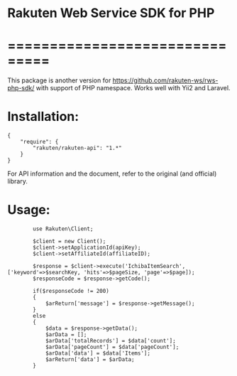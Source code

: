 # Rakuten Web Service SDK for PHP
# ===============================

This package is another version for https://github.com/rakuten-ws/rws-php-sdk/ with support of PHP namespace. Works well with Yii2 and Laravel.

# Installation:

    {
        "require": {
            "rakuten/rakuten-api": "1.*"
        }
    }

For API information and the document, refer to the original (and official) library.


# Usage:
            use Rakuten\Client;

            $client = new Client();
            $client->setApplicationId(apiKey);
            $client->setAffiliateId(affiliateID);

            $response = $client->execute('IchibaItemSearch', ['keyword'=>$searchKey, 'hits'=>$pageSize, 'page'=>$page]);
            $responseCode = $response->getCode();

            if($responseCode != 200)
            {
                $arReturn['message'] = $response->getMessage();
            }
            else
            {
                $data = $response->getData();
                $arData = [];
                $arData['totalRecords'] = $data['count'];
                $arData['pageCount'] = $data['pageCount'];
                $arData['data'] = $data['Items'];
                $arReturn['data'] = $arData;
            }
